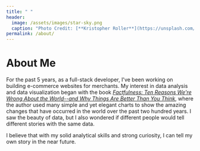 ```yaml
---
title: " "
header:
  image: /assets/images/star-sky.png
  caption: "Photo Credit: [**Kristopher Roller**](https://unsplash.com/photos/zepnJQycr4U)"
permalink: /about/
---
```


# About Me

For the past 5 years, as a full-stack developer, I've been working on building e-commerce websites for merchants. My interest in data analysis and data visualization began with the book [*Factfulness: Ten Reasons We're Wrong About the World--and Why Things Are Better Than You Think*](https://www.goodreads.com/book/show/34890015-factfulness), where the author used many simple and yet elegant charts to show the amazing changes that have occurred in the world over the past two hundred years. I saw the beauty of data, but I also wondered if different people would tell different stories with the same data.

I believe that with my solid analytical skills and strong curiosity, I can tell my own story in the near future.



 

